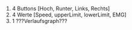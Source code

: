 1. 4 Buttons [Hoch, Runter, Links, Rechts]
2. 4 Werte [Speed, upperLimit, lowerLimit, EMG]
3. 1 ???Verlaufsgraph???